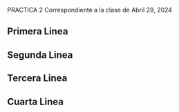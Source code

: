 PRACTICA 2 Correspondiente a la clase de Abril 29, 2024

## Primera  Linea

## Segunda Linea

## Tercera Linea

## Cuarta Linea

